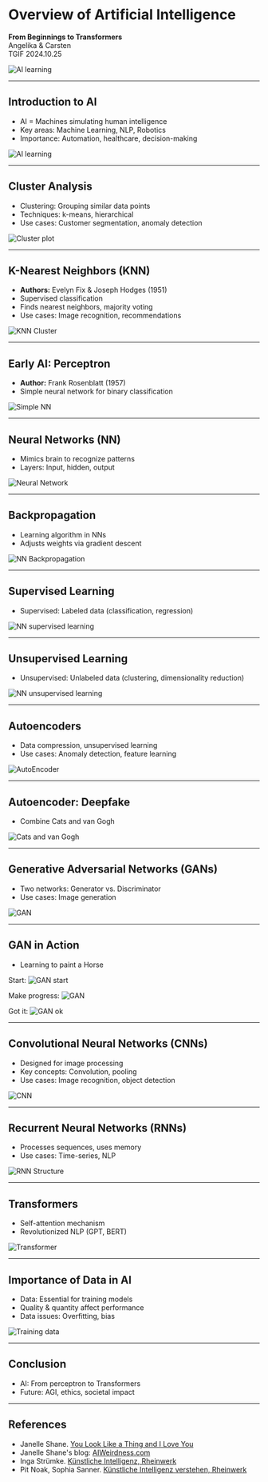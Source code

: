 # Overview of Artificial Intelligence
**From Beginnings to Transformers**  
Angelika & Carsten  
TGIF 2024.10.25

![AI learning](images/inet/janelle-nn-box.png)

---

## Introduction to AI
- AI = Machines simulating human intelligence
- Key areas: Machine Learning, NLP, Robotics
- Importance: Automation, healthcare, decision-making

![AI learning](images/book/janelle-ki/3-65_AI-learning.jpeg)

---

## Cluster Analysis
- Clustering: Grouping similar data points
- Techniques: k-means, hierarchical
- Use cases: Customer segmentation, anomaly detection

![Cluster plot](images/book/sophia-ki/9-6_KNN-Cluster.jpeg)

---

## K-Nearest Neighbors (KNN)
- **Authors:** Evelyn Fix & Joseph Hodges (1951)
- Supervised classification
- Finds nearest neighbors, majority voting
- Use cases: Image recognition, recommendations

![KNN Cluster](images/book/sophia-ki/9-6_KNN-Cluster.jpeg)

---

## Early AI: Perceptron
- **Author:** Frank Rosenblatt (1957)
- Simple neural network for binary classification

![Simple NN](images/book/janelle-ki/3-71_NN-simple.jpeg)

---

## Neural Networks (NN)
- Mimics brain to recognize patterns
- Layers: Input, hidden, output

![Neural Network](images/book/inga-ki/2-5_NN.jpeg)

---

## Backpropagation
- Learning algorithm in NNs
- Adjusts weights via gradient descent

![NN Backpropagation](images/book/sophia-ki/12-0_NN-backpropagation.jpeg)

---

## Supervised  Learning
- Supervised: Labeled data (classification, regression)

![NN supervised learning](images/book/sophia-ki/11-2_NN-supervised.jpeg)

---

## Unsupervised Learning
- Unsupervised: Unlabeled data (clustering, dimensionality reduction)

![NN unsupervised learning](images/book/sophia-ki/11-2_NN-supervised.jpeg)

---

## Autoencoders
- Data compression, unsupervised learning
- Use cases: Anomaly detection, feature learning

![AutoEncoder](images/book/inga-ki/5-2_AutoEncoder.jpeg)

---

## Autoencoder: Deepfake
- Combine Cats and van Gogh

![Cats and van Gogh](images/book/inga-ki/5-3_deepfake.jpeg)  

---

## Generative Adversarial Networks (GANs)
- Two networks: Generator vs. Discriminator
- Use cases: Image generation

![GAN](images/book/inga-ki/5-1_GAN.jpeg)  

---

## GAN in Action
- Learning to paint a Horse

Start:
![GAN start](images/book/janelle-ki/3-107_GAN-start.jpeg)

Make progress:
![GAN](images/book/janelle-ki/3-107_GAN.jpeg)

Got it:
![GAN ok](images/book/janelle-ki/3-107_GAN-ok.jpeg)  

---

## Convolutional Neural Networks (CNNs)
- Designed for image processing
- Key concepts: Convolution, pooling
- Use cases: Image recognition, object detection

![CNN](images/book/janelle-ki/3-73_CNN-2.jpeg)

---

## Recurrent Neural Networks (RNNs)
- Processes sequences, uses memory
- Use cases: Time-series, NLP

![RNN Structure](images/inet/RNN.png)

---

## Transformers
- Self-attention mechanism
- Revolutionized NLP (GPT, BERT)

![Transformer](images/book/sophia-ki/14-1_Transformer.jpeg)

---

## Importance of Data in AI
- Data: Essential for training models
- Quality & quantity affect performance
- Data issues: Overfitting, bias

![Training data](images/book/sophia-ki/11-1_training-data.jpeg)

---

## Conclusion
- AI: From perceptron to Transformers
- Future: AGI, ethics, societal impact

---

## References
- Janelle Shane. [You Look Like a Thing and I Love You](https://www.janelleshane.com/book-you-look-like-a-thing)
- Janelle Shane's blog: [AIWeirdness.com](https://www.aiweirdness.com)
- Inga Strümke. [Künstliche Intelligenz, Rheinwerk](https://www.rheinwerk-verlag.de/kuenstliche-intelligenz-wie-sie-funktioniert-und-was-sie-fuer-uns-bedeutet/)
- Pit Noak, Sophia Sanner. [Künstliche Intelligenz verstehen, Rheinwerk](https://www.rheinwerk-verlag.de/kuenstliche-intelligenz-verstehen-eine-spielerische-einfuehrung/)

